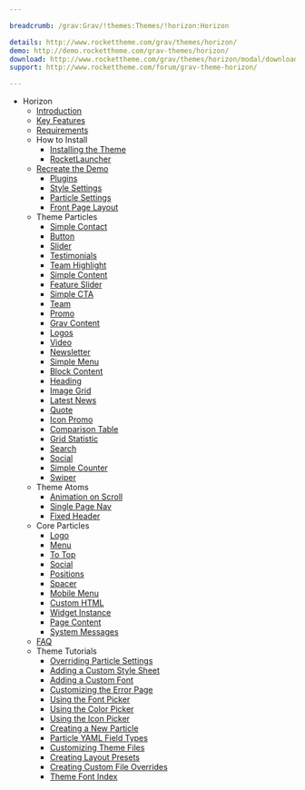 ```yaml
---

breadcrumb: /grav:Grav/!themes:Themes/!horizon:Horizon

details: http://www.rockettheme.com/grav/themes/horizon/
demo: http://demo.rockettheme.com/grav-themes/horizon/
download: http://www.rockettheme.com/grav/themes/horizon/modal/downloads
support: http://www.rockettheme.com/forum/grav-theme-horizon/

---
```


* Horizon
    - [Introduction]()
    - [Key Features](INDEX.md#key-features)
    - [Requirements](INDEX.md#requirements)
    - How to Install
        + [Installing the Theme](http://docs.gantry.org/gantry5/basics/installation#installing-a-gantry-theme)
        + [RocketLauncher](../../start/rocketlauncher.md)
    - [Recreate the Demo](demo.md)
        + [Plugins](demo.md#recommended-plugins)
        + [Style Settings](demo_settings.md)
        + [Particle Settings](demo.md#particles)
        + [Front Page Layout](demo.md#home-page-layout-presets)
    - Theme Particles
        + [Simple Contact](particle_simplecontact.md)
        + [Button](particle_button.md)
        + [Slider](particle_slider.md)
        + [Testimonials](particle_testimonials.md)
        + [Team Highlight](particle_teamhighlight.md)
        + [Simple Content](particle_simple.md)
        + [Feature Slider](particle_featureslider.md)
        + [Simple CTA](particle_simplecta.md)
        + [Team](particle_team.md)
        + [Promo](particle_promo.md)
        + [Grav Content](particle_grav.md)
        + [Logos](particle_logos.md)
        + [Video](particle_video.md)
        + [Newsletter](particle_newsletter.md)
        + [Simple Menu](particle_simplemenu.md)
        + [Block Content](particle_block.md)
        + [Heading](particle_heading.md)
        + [Image Grid](particle_image.md)
        + [Latest News](particle_latestnews.md)
        + [Quote](particle_quote.md)
        + [Icon Promo](particle_iconpromo.md)
        + [Comparison Table](particle_comparison.md)
        + [Grid Statistic](particle_grid.md)
        + [Search](particle_search.md)
        + [Social](particle_social.md)
        + [Simple Counter](particle_simplecounter.md)
        + [Swiper](particle_swiper.md)
    - Theme Atoms
        + [Animation on Scroll](atom_aos.md)
        * [Single Page Nav](atom_singlepagenav.md)
        + [Fixed Header](atom_fixedheader.md)
    - Core Particles
        + [Logo](http://docs.gantry.org/gantry5/particles/logo)
        + [Menu](http://docs.gantry.org/gantry5/particles/menu-control)
        + [To Top](http://docs.gantry.org/gantry5/particles/to-top)
        + [Social](http://docs.gantry.org/gantry5/particles/social)
        + [Positions](http://docs.gantry.org/gantry5/particles/position)
        + [Spacer](http://docs.gantry.org/gantry5/particles/spacer)
        + [Mobile Menu](http://docs.gantry.org/gantry5/particles/mobile-menu)
        + [Custom HTML](http://docs.gantry.org/gantry5/particles/custom-html)
        + [Widget Instance](http://docs.gantry.org/gantry5/particles/module-instance)
        + [Page Content](http://docs.gantry.org/gantry5/particles/page-content)
        + [System Messages](http://docs.gantry.org/gantry5/particles/system-messages)
    - [FAQ](faq.md)
    - Theme Tutorials
        + [Overriding Particle Settings](http://docs.gantry.org/gantry5/tutorials/overriding-particle-settings)
        + [Adding a Custom Style Sheet](http://docs.gantry.org/gantry5/tutorials/adding-a-custom-style-sheet)
        + [Adding a Custom Font](http://docs.gantry.org/gantry5/tutorials/fonts)
        + [Customizing the Error Page](http://docs.gantry.org/gantry5/tutorials/customize-the-error-page)
        + [Using the Font Picker](http://docs.gantry.org/gantry5/tutorials/using-the-font-picker)
        + [Using the Color Picker](http://docs.gantry.org/gantry5/tutorials/using-the-color-picker)
        + [Using the Icon Picker](http://docs.gantry.org/gantry5/tutorials/using-the-icon-picker)
        + [Creating a New Particle](http://docs.gantry.org/gantry5/advanced/creating-a-new-particle)
        + [Particle YAML Field Types](http://docs.gantry.org/gantry5/advanced/particle-yaml-field-types)
        + [Customizing Theme Files](http://docs.gantry.org/gantry5/advanced/customizing-theme-files)
        + [Creating Layout Presets](http://docs.gantry.org/gantry5/advanced/creating-layout-presets)
        + [Creating Custom File Overrides](http://docs.gantry.org/gantry5/advanced/file-overrides)
        + [Theme Font Index](../../../technical_tips/general/font_index.md)
